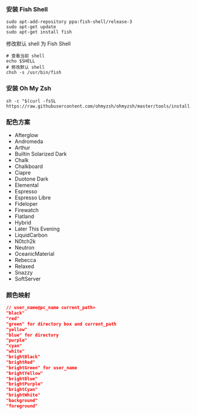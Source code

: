 ### 安装 Fish Shell
```shell
sudo apt-add-repository ppa:fish-shell/release-3
sudo apt-get update
sudo apt-get install fish
```
修改默认 shell 为 Fish Shell
```shell
# 查看当前 shell
echo $SHELL
# 修改默认 shell
chsh -s /usr/bin/fish
```

### 安装 Oh My Zsh
```shell
sh -c "$(curl -fsSL https://raw.githubusercontent.com/ohmyzsh/ohmyzsh/master/tools/install.sh)"
```

### 配色方案
- Afterglow
- Andromeda
- Arthur
- Builtin Solarized Dark
- Chalk
- Chalkboard
- Ciapre
- Duotone Dark
- Elemental
- Espresso
- Espresso Libre
- Fideloper
- Firewatch
- Flatland
- Hybrid
- Later This Evening
- LiquidCarbon
- N0tch2k
- Neutron
- OceanicMaterial
- Rebecca
- Relaxed
- Snazzy
- SoftServer

### 颜色映射
```json
// user_name@pc_name current_path>
"black"
"red"
"green" for directory box and current_path
"yellow"
"blue" for directory
"purple"
"cyan"
"white"
"brightBlack"
"brightRed"
"brightGreen" for user_name
"brightYellow"
"brightBlue"
"brightPurple"
"brightCyan"
"brightWhite"
"background"
"foreground"
```